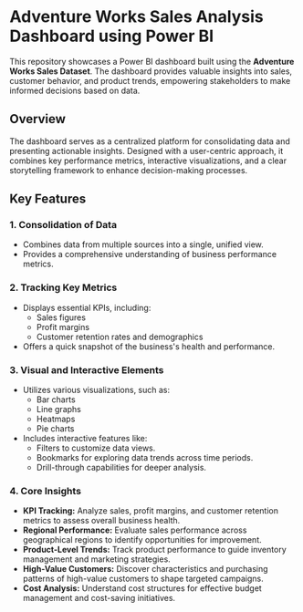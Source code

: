 # Adventure Works Sales Analysis Dashboard using Power BI

This repository showcases a Power BI dashboard built using the **Adventure Works Sales Dataset**. The dashboard provides valuable insights into sales, customer behavior, and product trends, empowering stakeholders to make informed decisions based on data.

## Overview
The dashboard serves as a centralized platform for consolidating data and presenting actionable insights. Designed with a user-centric approach, it combines key performance metrics, interactive visualizations, and a clear storytelling framework to enhance decision-making processes.

## Key Features
### 1. **Consolidation of Data**
   - Combines data from multiple sources into a single, unified view.
   - Provides a comprehensive understanding of business performance metrics.

### 2. **Tracking Key Metrics**
   - Displays essential KPIs, including:
     - Sales figures
     - Profit margins
     - Customer retention rates and demographics
   - Offers a quick snapshot of the business's health and performance.

### 3. **Visual and Interactive Elements**
   - Utilizes various visualizations, such as:
     - Bar charts
     - Line graphs
     - Heatmaps
     - Pie charts
   - Includes interactive features like:
     - Filters to customize data views.
     - Bookmarks for exploring data trends across time periods.
     - Drill-through capabilities for deeper analysis.

### 4. **Core Insights**
   - **KPI Tracking:** Analyze sales, profit margins, and customer retention metrics to assess overall business health.
   - **Regional Performance:** Evaluate sales performance across geographical regions to identify opportunities for improvement.
   - **Product-Level Trends:** Track product performance to guide inventory management and marketing strategies.
   - **High-Value Customers:** Discover characteristics and purchasing patterns of high-value customers to shape targeted campaigns.
   - **Cost Analysis:** Understand cost structures for effective budget management and cost-saving initiatives.
